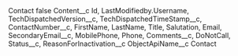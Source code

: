 <?xml version="1.0" encoding="UTF-8"?>
<CustomMetadata xmlns="http://soap.sforce.com/2006/04/metadata" xmlns:xsi="http://www.w3.org/2001/XMLSchema-instance" xmlns:xsd="http://www.w3.org/2001/XMLSchema">
    <label>Contact</label>
    <protected>false</protected>
    <values>
        <field>Content__c</field>
        <value xsi:type="xsd:string">Id, LastModifiedby.Username, TechDispatchedVersion__c, TechDispatchedTimeStamp__c, ContactNumber__c, FirstName, LastName, Title, Salutation, Email, SecondaryEmail__c, MobilePhone, Phone, Comments__c, DoNotCall, Status__c, ReasonForInactivation__c</value>
    </values>
    <values>
        <field>ObjectApiName__c</field>
        <value xsi:type="xsd:string">Contact</value>
    </values>
</CustomMetadata>
